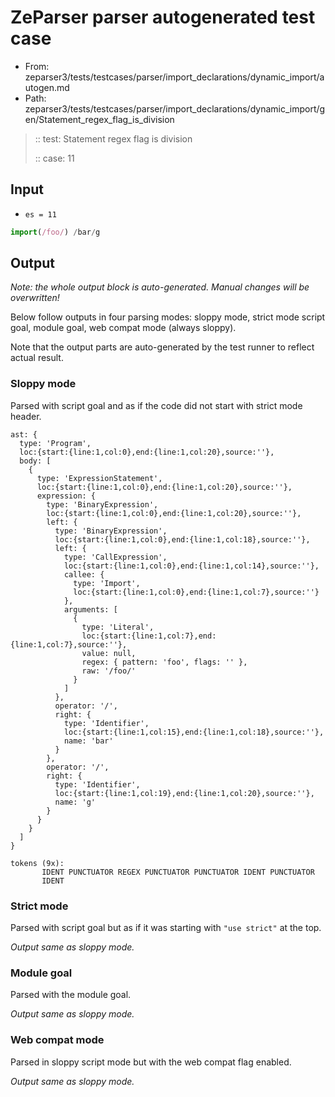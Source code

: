 # ZeParser parser autogenerated test case

- From: zeparser3/tests/testcases/parser/import_declarations/dynamic_import/autogen.md
- Path: zeparser3/tests/testcases/parser/import_declarations/dynamic_import/gen/Statement_regex_flag_is_division

> :: test: Statement regex flag is division
>
> :: case: 11

## Input

- `es = 11`

`````js
import(/foo/) /bar/g
`````

## Output

_Note: the whole output block is auto-generated. Manual changes will be overwritten!_

Below follow outputs in four parsing modes: sloppy mode, strict mode script goal, module goal, web compat mode (always sloppy).

Note that the output parts are auto-generated by the test runner to reflect actual result.

### Sloppy mode

Parsed with script goal and as if the code did not start with strict mode header.

`````
ast: {
  type: 'Program',
  loc:{start:{line:1,col:0},end:{line:1,col:20},source:''},
  body: [
    {
      type: 'ExpressionStatement',
      loc:{start:{line:1,col:0},end:{line:1,col:20},source:''},
      expression: {
        type: 'BinaryExpression',
        loc:{start:{line:1,col:0},end:{line:1,col:20},source:''},
        left: {
          type: 'BinaryExpression',
          loc:{start:{line:1,col:0},end:{line:1,col:18},source:''},
          left: {
            type: 'CallExpression',
            loc:{start:{line:1,col:0},end:{line:1,col:14},source:''},
            callee: {
              type: 'Import',
              loc:{start:{line:1,col:0},end:{line:1,col:7},source:''}
            },
            arguments: [
              {
                type: 'Literal',
                loc:{start:{line:1,col:7},end:{line:1,col:7},source:''},
                value: null,
                regex: { pattern: 'foo', flags: '' },
                raw: '/foo/'
              }
            ]
          },
          operator: '/',
          right: {
            type: 'Identifier',
            loc:{start:{line:1,col:15},end:{line:1,col:18},source:''},
            name: 'bar'
          }
        },
        operator: '/',
        right: {
          type: 'Identifier',
          loc:{start:{line:1,col:19},end:{line:1,col:20},source:''},
          name: 'g'
        }
      }
    }
  ]
}

tokens (9x):
       IDENT PUNCTUATOR REGEX PUNCTUATOR PUNCTUATOR IDENT PUNCTUATOR
       IDENT
`````

### Strict mode

Parsed with script goal but as if it was starting with `"use strict"` at the top.

_Output same as sloppy mode._

### Module goal

Parsed with the module goal.

_Output same as sloppy mode._

### Web compat mode

Parsed in sloppy script mode but with the web compat flag enabled.

_Output same as sloppy mode._
